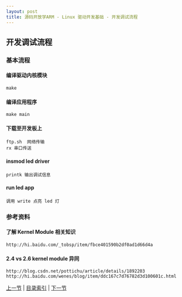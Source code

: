 ```yaml
---
layout: post
title: 源码开放学ARM - Linux 驱动开发基础 - 开发调试流程
---
```


## 开发调试流程

### 基本流程

#### 编译驱动内核模块
	make

#### 编译应用程序
	make main

#### 下载至开发板上
	ftp.sh	网络传输
	rx 串口传送

#### insmod led driver
	printk 输出调试信息
	
#### run led app
	调用 write 点亮 led 灯

### 参考资料
#### 了解 Kernel Module 相关知识
    http://hi.baidu.com/_tobsp/item/fbce401590b2df0ad1d66d4a

#### 2.4 vs 2.6 kernel module 异同
    http://blog.csdn.net/pottichu/article/details/1892203
    http://hi.baidu.com/wenes/blog/item/ddc167c7d76782d3d100601c.html
	
	 
[上一节](chp101-3.html)  |  [目录索引](../index.html)  |  [下一节](chp102-1.html)

